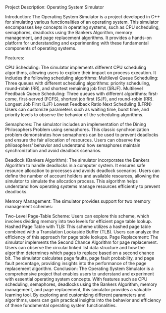Project Description: Operating System Simulator

Introduction:
The Operating System Simulator is a project developed in C++ for simulating various functionalities of an operating system. This simulator encompasses key concepts in operating systems, such as CPU scheduling, semaphores, deadlocks using the Bankers Algorithm, memory management, and page replacement algorithms. It provides a hands-on platform for understanding and experimenting with these fundamental components of operating systems.

Features:

CPU Scheduling:
The simulator implements different CPU scheduling algorithms, allowing users to explore their impact on process execution. It includes the following scheduling algorithms:
Multilevel Queue Scheduling: Three queues with different scheduling algorithms: priority scheduling, round-robin (RR), and shortest remaining job first (SRJF).
Multilevel Feedback Queue Scheduling: Three queues with different algorithms: first-come, first-served (FCFS), shortest job first (SJF), and round-robin (RR).
Longest Job First (LJF)
Lowest Feedback Ratio Next Scheduling (LFRN)
Users can customize parameters such as waiting time, burst time, and priority levels to observe the behavior of the scheduling algorithms.

Semaphores:
The simulator includes an implementation of the Dining Philosophers Problem using semaphores. This classic synchronization problem demonstrates how semaphores can be used to prevent deadlocks and ensure the fair allocation of resources. Users can observe the philosophers' behavior and understand how semaphores maintain synchronization and avoid deadlock scenarios.

Deadlock (Bankers Algorithm):
The simulator incorporates the Bankers Algorithm to handle deadlocks in a computer system. It ensures safe resource allocation to processes and avoids deadlock scenarios. Users can define the number of account holders and available resources, allowing the simulator to simulate the allocation process. This algorithm helps understand how operating systems manage resources efficiently to prevent deadlocks.

Memory Management:
The simulator provides support for two memory management schemes:

Two-Level Page-Table Scheme: Users can explore this scheme, which involves dividing memory into two levels for efficient page table lookup.
Hashed Page Table with TLB: This scheme utilizes a hashed page table combined with a Translation Lookaside Buffer (TLB). Users can analyze the efficiency of this approach for page table lookups.
Page Replacement:
The simulator implements the Second Chance Algorithm for page replacement. Users can observe the circular linked list data structure and how the algorithm determines which pages to replace based on a second chance bit. The simulator calculates page faults, page fault probability, and page fault percentage, providing insights into the performance of the page replacement algorithm.
Conclusion:
The Operating System Simulator is a comprehensive project that enables users to understand and experiment with essential operating system concepts. With features such as CPU scheduling, semaphores, deadlocks using the Bankers Algorithm, memory management, and page replacement, this simulator provides a valuable learning tool. By exploring and customizing different parameters and algorithms, users can gain practical insights into the behavior and efficiency of these fundamental operating system functionalities.
